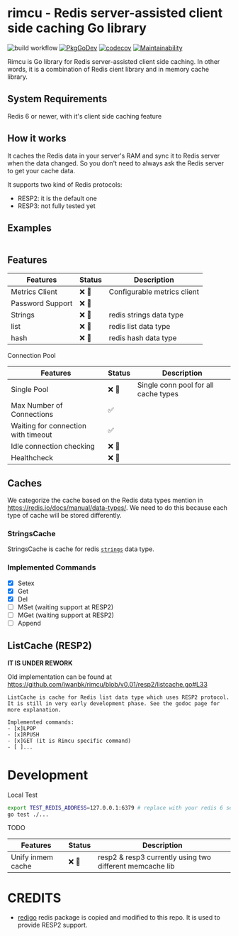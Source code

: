 # rimcu - Redis server-assisted client side caching Go library

![build workflow](https://github.com/iwanbk/rimcu/actions/workflows/test_lint.yml/badge.svg)
[![PkgGoDev](https://pkg.go.dev/badge/github.com/iwanbk/rimcu)](https://pkg.go.dev/github.com/iwanbk/rimcu)
[![codecov](https://codecov.io/gh/iwanbk/rimcu/branch/master/graph/badge.svg)](https://codecov.io/gh/iwanbk/rimcu)
[![Maintainability](https://api.codeclimate.com/v1/badges/edbfa2013d2a8d2b74ce/maintainability)](https://codeclimate.com/github/iwanbk/rimcu/maintainability)

Rimcu is Go library for Redis server-assisted client side caching.
In other words, it is a combination of Redis cient library and in memory cache library.

## System Requirements

Redis 6 or newer, with it's client side caching feature

## How it works

It caches the Redis data in your server's RAM and sync it to Redis server when the data changed.
So you don't need to always ask the Redis server to get your cache data.

It supports two kind of Redis protocols:
- RESP2: it is the default one
- RESP3: not fully tested yet

## Examples

```go

```
## Features

| Features         | Status       | Description                 |
|------------------|--------------|-----------------------------|
| Metrics Client   | :x: :wrench: | Configurable metrics client |
| Password Support | :x: :wrench: |                             |
| Strings          | :x: :wrench: | redis strings data type     |
| list             | :x: :wrench: | redis list data type        |
| hash             | :x: :wrench: | redis hash data type        |



Connection Pool

| Features                            | Status | Description                          |
|-------------------------------------|--- |--------------------------------------|
| Single Pool                         | :x: :wrench: | Single conn pool for all cache types |
| Max Number of Connections           | :white_check_mark: |                                      |
| Waiting for connection with timeout | :white_check_mark: |                                      |
| Idle connection checking            |  :x: :wrench: |                                      | 
| Healthcheck                         | :x: :wrench: |                                      |

## Caches
We categorize the cache based on the Redis data types mention in https://redis.io/docs/manual/data-types/.
We need to do this because each type of cache will be stored differently.


### StringsCache

StringsCache is cache for redis [`strings`](https://redis.io/topics/data-types#strings) data type.

### Implemented Commands

- [x] Setex
- [x] Get
- [x] Del
- [ ] MSet (waiting support at RESP2)
- [ ] MGet (waiting support at RESP2)
- [ ] Append

## ListCache (RESP2)

**IT IS UNDER REWORK**

Old implementation can be found at https://github.com/iwanbk/rimcu/blob/v0.01/resp2/listcache.go#L33

```
ListCache is cache for Redis list data type which uses RESP2 protocol. It is still in very early development phase. See the godoc page for more explanation.
 
Implemented commands:
- [x]LPOP
- [x]RPUSH
- [x]GET (it is Rimcu specific command)
- [ ]...
```


# Development
Local Test
```bash
export TEST_REDIS_ADDRESS=127.0.0.1:6379 # replace with your redis 6 server
go test ./...
```

TODO

| Features          | Status       | Description                                        |
|-------------------|--------------|----------------------------------------------------|
| Unify inmem cache | :x: :wrench: | resp2 & resp3 currently using two different memcache lib |



# CREDITS

- [redigo](https://github.com/gomodule/redigo) redis package is copied and modified to this repo. It is used to provide RESP2 support.